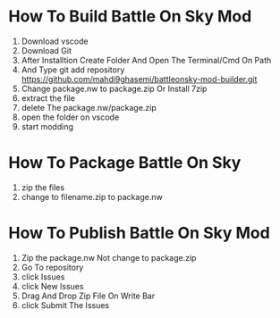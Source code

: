 # How To Build Battle On Sky Mod
1. Download vscode
2. Download Git
3. After Installtion Create Folder And Open The Terminal/Cmd On Path
4. And Type git add repository https://github.com/mahdi9ghasemi/battleonsky-mod-builder.git
5. Change package.nw to package.zip Or Install 7zip
6. extract the file
7. delete The package.nw/package.zip
8. open the folder on vscode
9. start modding
# How To Package Battle On Sky
1. zip the files
2. change to filename.zip to package.nw
# How To Publish Battle On Sky Mod
1. Zip the package.nw Not change to package.zip
2. Go To repository
3. click Issues
4. click New Issues
5. Drag And Drop Zip File On Write Bar
6. click Submit The Issues
